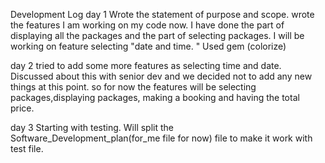 Development Log
day 1
Wrote the statement of purpose and scope.
wrote the features
I am working on my code now. I have done the part of displaying all the packages and the part of selecting packages.
I will be working on feature selecting "date and time. "
Used gem (colorize)

day 2 
tried to add some more features as selecting time and date. Discussed about this with senior dev and we decided not to add any new things at this point. so for now the features will be selecting packages,displaying packages, making a booking and having the  total price.

day 3 
Starting with testing.
Will split the Software_Development_plan(for_me file for now) file to make it work with test file. 

